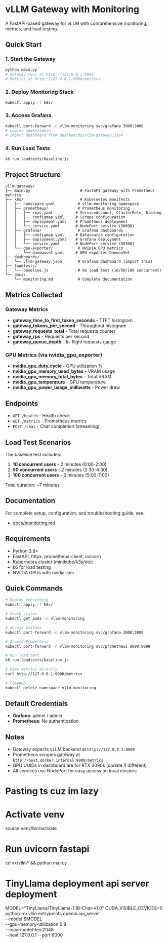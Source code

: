 # vLLM Gateway with Monitoring

A FastAPI-based gateway for vLLM with comprehensive monitoring, metrics, and load testing.

## Quick Start

### 1. Start the Gateway
```bash
python main.py
# Gateway runs at http://127.0.0.1:9000
# Metrics at http://127.0.0.1:9000/metrics
```

### 2. Deploy Monitoring Stack
```bash
kubectl apply -f k8s/
```

### 3. Access Grafana
```bash
kubectl port-forward -n vllm-monitoring svc/grafana 3000:3000
# Login: admin/admin
# Import dashboard from dashboards/vllm-gateway.json
```

### 4. Run Load Tests
```bash
k6 run loadtests/baseline.js
```

## Project Structure

```
vllm-gateway/
├── main.py                      # FastAPI gateway with Prometheus metrics
├── k8s/                         # Kubernetes manifests
│   ├── namespace.yaml          # vllm-monitoring namespace
│   ├── prometheus/             # Prometheus monitoring
│   │   ├── rbac.yaml          # ServiceAccount, ClusterRole, Binding
│   │   ├── configmap.yaml     # Scrape configuration
│   │   ├── deployment.yaml    # Prometheus deployment
│   │   └── service.yaml       # NodePort service (30090)
│   ├── grafana/                # Grafana dashboards
│   │   ├── configmap.yaml     # Datasource configuration
│   │   ├── deployment.yaml    # Grafana deployment
│   │   └── service.yaml       # NodePort service (30300)
│   └── gpu-exporter/           # NVIDIA GPU metrics
│       └── daemonset.yaml     # GPU exporter DaemonSet
├── dashboards/
│   └── vllm-gateway.json       # Grafana dashboard (import this)
├── loadtests/
│   └── baseline.js             # k6 load test (10/50/100 concurrent)
└── docs/
    └── monitoring.md           # Complete documentation
```

## Metrics Collected

### Gateway Metrics
- **gateway_time_to_first_token_seconds** - TTFT histogram
- **gateway_tokens_per_second** - Throughput histogram  
- **gateway_requests_total** - Total requests counter
- **gateway_rps** - Requests per second
- **gateway_queue_depth** - In-flight requests gauge

### GPU Metrics (via nvidia_gpu_exporter)
- **nvidia_gpu_duty_cycle** - GPU utilization %
- **nvidia_gpu_memory_used_bytes** - VRAM usage
- **nvidia_gpu_memory_total_bytes** - Total VRAM
- **nvidia_gpu_temperature** - GPU temperature
- **nvidia_gpu_power_usage_milliwatts** - Power draw

## Endpoints

- `GET /health` - Health check
- `GET /metrics` - Prometheus metrics
- `POST /chat` - Chat completion (streaming)

## Load Test Scenarios

The baseline test includes:
1. **10 concurrent users** - 2 minutes (0:00-2:00)
2. **50 concurrent users** - 2 minutes (2:30-4:30)
3. **100 concurrent users** - 2 minutes (5:00-7:00)

Total duration: ~7 minutes

## Documentation

For complete setup, configuration, and troubleshooting guide, see:
- [docs/monitoring.md](docs/monitoring.md)

## Requirements

- Python 3.8+
- FastAPI, httpx, prometheus-client, uvicorn
- Kubernetes cluster (minikube/k3s/etc)
- k6 for load testing
- NVIDIA GPUs with nvidia-smi

## Quick Commands

```bash
# Deploy everything
kubectl apply -f k8s/

# Check status
kubectl get pods -n vllm-monitoring

# Access Grafana
kubectl port-forward -n vllm-monitoring svc/grafana 3000:3000

# Access Prometheus
kubectl port-forward -n vllm-monitoring svc/prometheus 9090:9090

# Run load test
k6 run loadtests/baseline.js

# View metrics directly
curl http://127.0.0.1:9000/metrics

# Cleanup
kubectl delete namespace vllm-monitoring
```

## Default Credentials

- **Grafana**: admin / admin
- **Prometheus**: No authentication

## Notes

- Gateway expects vLLM backend at `http://127.0.0.1:8000`
- Prometheus scrapes gateway at `http://host.docker.internal:9000/metrics`
- GPU UUIDs in dashboard are for RTX 3090s (update if different)
- All services use NodePort for easy access on local clusters

# Pasting ts cuz im lazy

# Activate venv

source venv/bin/activate

# Run uvicorn fastapi

cd vx/vllm* && python main.y

# TinyLlama deployment api server deployment

MODEL="TinyLlama/TinyLlama-1.1B-Chat-v1.0"
CUDA_VISIBLE_DEVICES=0 python -m vllm.entrypoints.openai.api_server \
  --model $MODEL \
  --gpu-memory-utilization 0.8 \
  --max-model-len 2048 \
  --host 127.0.0.1 --port 8000

